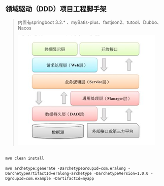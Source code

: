 ## 领域驱动（DDD）项目工程脚手架

> 
> 内置有springboot 3.2.* 、myBatis-plus、fastjson2、tutool、Dubbo、Nacos
> 
> ![img.png](img.png)

```运行方式

mvn clean install

mvn archetype:generate -DarchetypeGroupId=com.eralong -DarchetypeArtifactId=eralong-archetype -DarchetypeVersion=1.0.0 -DgroupId=com.example -DartifactId=myapp


```